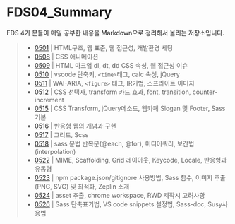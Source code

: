 # FDS04_Summary
FDS 4기 분들이 매일 공부한 내용을 Markdown으로 정리해서 올리는 저장소입니다.

> - [0501](./README/0501.md) | HTML구조, 웹 표준, 웹 접근성, 개발환경 세팅
> - [0508](./README/0508.md) | CSS 애니메이션
> - [0509](./README/0509.md) | HTML 마크업 dl, dt, dd CSS 속성, 웹 접근성 이슈
> - [0510](./README/0510.md) | vscode 단축키, `<time>`태그, calc 속성, jQuery
> - [0511](./README/0511.md) | WAI-ARIA, `<figure>` 태그, IR기법, 스프라이트 이미지
> - [0512](./README/0512.md) | CSS 선택자, transform 카드 효과, font, transition, counter-increment
> - [0515](./README/0515.md) | CSS Transform, jQuery메소드, 웹카페 Slogan 및 Footer, Sass 기본
> - [0516](./README/0516.md) | 반응형 웹의 개념과 구현
> - [0517](./README/0517.md) | 그리드, Scss
> - [0518](./README/0518.md) | sass 문법 반복문(@each, @for), 미디어쿼리, 보간법(interpolation)  
> - [0522](./README/0522.md) | MIME, Scaffolding, Grid 레이아웃, Keycode, Locale, 반응형과 유동형
> - [0523](./README/0523.md) | npm package.json/gitignore 사용방법, Sass 함수, 이미지 추출(PNG, SVG) 및 최적화, Zeplin 소개
> - [0524](./README/0524.md) | asset 추출, chrome workspace, RWD 제작시 고려사항
> - [0526](./README/0526.md) | Sass 단축표기법, VS code snippets 설정법, Sass-doc, Susy사용법